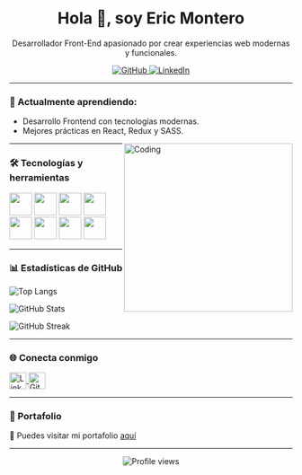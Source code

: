 <h1 align="center">Hola 👋, soy Eric Montero</h1>

<p align="center">
  Desarrollador Front-End apasionado por crear experiencias web modernas y funcionales.
</p>

<p align="center">
  <a href="https://github.com/Eldercros01" target="_blank">
    <img src="https://img.shields.io/github/followers/Eldercros01?label=GitHub&style=for-the-badge&logo=github" alt="GitHub" />
  </a>
  <a href="https://www.linkedin.com/in/eric-montero-1893a1236" target="_blank">
    <img src="https://img.shields.io/badge/LinkedIn-Eric%20Montero-blue?style=for-the-badge&logo=linkedin" alt="LinkedIn" />
  </a>
</p>

---

### 🌱 Actualmente aprendiendo:
- Desarrollo Frontend con tecnologías modernas.
- Mejores prácticas en React, Redux y SASS.

<img align="right" alt="Coding" width="300" src="https://i.pinimg.com/originals/81/17/8b/81178b47a8598f0c81c4799f2cdd4057.gif">

---

### 🛠 Tecnologías y herramientas

<div align="left">
  <img src="https://cdn.jsdelivr.net/gh/devicons/devicon/icons/html5/html5-original.svg" width="40" />
  <img src="https://cdn.jsdelivr.net/gh/devicons/devicon/icons/css3/css3-original.svg" width="40" />
  <img src="https://cdn.jsdelivr.net/gh/devicons/devicon/icons/javascript/javascript-original.svg" width="40" />
  <img src="https://cdn.jsdelivr.net/gh/devicons/devicon/icons/react/react-original.svg" width="40" />
  <img src="https://cdn.jsdelivr.net/gh/devicons/devicon/icons/redux/redux-original.svg" width="40" />
  <img src="https://cdn.jsdelivr.net/gh/devicons/devicon/icons/sass/sass-original.svg" width="40" />
  <img src="https://cdn.jsdelivr.net/gh/devicons/devicon/icons/git/git-original.svg" width="40" />
  <img src="https://cdn.jsdelivr.net/gh/devicons/devicon/icons/postgresql/postgresql-original.svg" width="40" />
</div>

---

### 📊 Estadísticas de GitHub

<p>
  <img src="https://github-readme-stats.vercel.app/api/top-langs/?username=Eldercros01&layout=compact&theme=radical" alt="Top Langs" />
</p>

<p>
  <img src="https://github-readme-stats.vercel.app/api?username=Eldercros01&show_icons=true&theme=radical" alt="GitHub Stats" />
</p>

<p>
  <img src="https://github-readme-streak-stats.herokuapp.com/?user=Eldercros01&theme=radical" alt="GitHub Streak" />
</p>

---

### 🌐 Conecta conmigo

<p align="left">
  <a href="https://www.linkedin.com/in/eric-montero-1893a1236" target="_blank">
    <img align="center" src="https://cdn.jsdelivr.net/gh/devicons/devicon/icons/linkedin/linkedin-original.svg" alt="LinkedIn" width="30" />
  </a>
  <a href="https://github.com/Eldercros01" target="_blank">
    <img align="center" src="https://cdn.jsdelivr.net/gh/devicons/devicon/icons/github/github-original.svg" alt="GitHub" width="30" />
  </a>
</p>

---

### 🧩 Portafolio

🔗 Puedes visitar mi portafolio [aquí]([https://github.com/Eldercros01](https://eldercros01.github.io/personal-portfolio/))

---

<p align="center">
  <img src="https://komarev.com/ghpvc/?username=Eldercros01&label=Visitas&color=blue&style=flat-square" alt="Profile views" />
</p>
